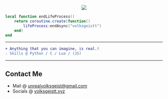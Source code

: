 <p align = "center">
    <img src="https://capsule-render.vercel.app/api?type=waving&height=300&color=gradient&text=@volksgeistt&textBg=false&fontAlign=50"/>
</p>

```lua
local function endLifeProcess()
    return coroutine.create(function()
        lifeProcess:endAsync("volksgeistt")
    end)
end
```
----------
```diff
+ Anything that you can imagine, is real.!
- Skills @ Python / C / Lua / (JS)
```
----------
## Contact Me
- Mail @ <a href="mailto:unrealvolksgeist@gmail.com">unrealvolksgeist@gmail.com</a>
- Socials @ [volksgeistt.xyz](https://volksgeistt.xyz)
